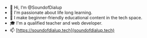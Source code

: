 - 👋 Hi, I’m @SoundofDialup
- 🧠 I'm passionate about life long learning.
- 🌱 I make beginner-friendly educational content in the tech space.
- 🎓 I'm a qualified teacher and web developer.
- 📫 [https://soundofdialup.tech](soundofdialup.tech)

